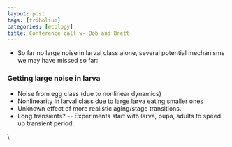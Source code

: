 ```yaml
---
layout: post
tags: [tribolium]
categories: [ecology]
title: Conference call w- Bob and Brett
---
```







 








-   So far no large noise in larval class alone, several potential
    mechanisms we may have missed so far:

### Getting large noise in larva

-   Noise from egg class (due to nonlinear dynamics)
-   Nonlinearity in larval class due to large larva eating smaller ones
-   Unknown effect of more realistic aging/stage transitions.
-   Long transients? -- Experiments start with larva, pupa, adults to
    speed up transient period.

\

